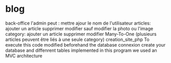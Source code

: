 # blog
back-office
l'admin peut :
    mettre ajour le nom de l'utilisateur
    articles:
        ajouter un article
        supprimer 
        modifier sauf modifier la photo ou l'image
    category:
        ajouter un article
        supprimer 
        modifier
    Many-To-One (plusieurs articles peuvent être liés à une seule category)
creation_site_php
To execute this code modified beforehand the database connexion
create your database and diffenrent tables implemented in this program
we used an MVC architecture
